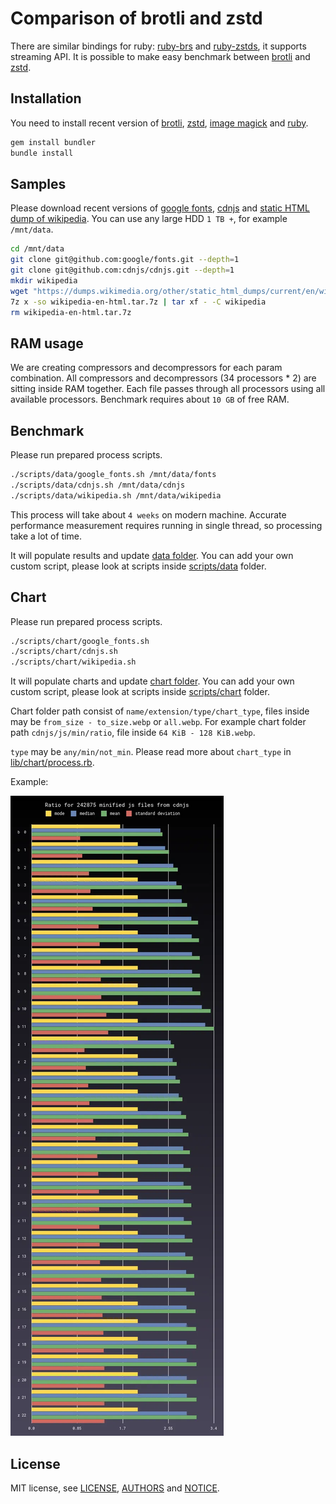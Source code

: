 # Comparison of brotli and zstd

There are similar bindings for ruby: [ruby-brs](https://github.com/andrew-aladev/ruby-brs) and [ruby-zstds](https://github.com/andrew-aladev/ruby-zstds), it supports streaming API.
It is possible to make easy benchmark between [brotli](https://github.com/google/brotli) and [zstd](https://github.com/facebook/zstd).

## Installation

You need to install recent version of
[brotli](https://github.com/google/brotli), [zstd](https://github.com/facebook/zstd),
[image magick](https://github.com/ImageMagick/ImageMagick) and [ruby](https://github.com/ruby/ruby).

```sh
gem install bundler
bundle install
```

## Samples

Please download recent versions of [google fonts](https://github.com/google/fonts),
[cdnjs](https://github.com/cdnjs/cdnjs) and
[static HTML dump of wikipedia](https://dumps.wikimedia.org/other/static_html_dumps/current/en/).
You can use any large HDD `1 TB +`, for example `/mnt/data`.

```sh
cd /mnt/data
git clone git@github.com:google/fonts.git --depth=1
git clone git@github.com:cdnjs/cdnjs.git --depth=1
mkdir wikipedia
wget "https://dumps.wikimedia.org/other/static_html_dumps/current/en/wikipedia-en-html.tar.7z"
7z x -so wikipedia-en-html.tar.7z | tar xf - -C wikipedia
rm wikipedia-en-html.tar.7z
```

## RAM usage

We are creating compressors and decompressors for each param combination.
All compressors and decompressors (34 processors * 2) are sitting inside RAM together.
Each file passes through all processors using all available processors.
Benchmark requires about `10 GB` of free RAM.

## Benchmark

Please run prepared process scripts.

```sh
./scripts/data/google_fonts.sh /mnt/data/fonts
./scripts/data/cdnjs.sh /mnt/data/cdnjs
./scripts/data/wikipedia.sh /mnt/data/wikipedia
```

This process will take about `4 weeks` on modern machine.
Accurate performance measurement requires running in single thread, so processing take a lot of time.

It will populate results and update [data folder](data).
You can add your own custom script, please look at scripts inside [scripts/data](scripts/data) folder.

## Chart

Please run prepared process scripts.

```sh
./scripts/chart/google_fonts.sh
./scripts/chart/cdnjs.sh
./scripts/chart/wikipedia.sh
```

It will populate charts and update [chart folder](chart).
You can add your own custom script, please look at scripts inside [scripts/chart](scripts/chart) folder.

Chart folder path consist of `name/extension/type/chart_type`, files inside may be `from_size - to_size.webp` or `all.webp`.
For example chart folder path `cdnjs/js/min/ratio`, file inside `64 KiB - 128 KiB.webp`.

`type` may be `any/min/not_min`.
Please read more about `chart_type` in [lib/chart/process.rb](lib/chart/process.rb).

Example:

![Example chart](chart/cdnjs/js/min/ratio/all.webp)

## License

MIT license, see [LICENSE](LICENSE), [AUTHORS](AUTHORS) and [NOTICE](NOTICE).
